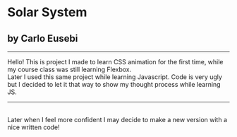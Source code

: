 # Solar System
## by Carlo Eusebi
<hr>
Hello! This is project I made to learn CSS animation for the first time, while my course class was still learning Flexbox.<br>
Later I used this same project while learning Javascript. Code is very ugly but I decided to let it that way to show my thought process while learning JS.
<hr>
<br>
Later when I feel more confident I may decide to make a new version with a nice written code!
